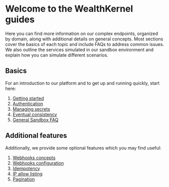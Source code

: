 # Welcome to the WealthKernel guides

Here you can find more information on our complex endpoints, organized by domain, along with additional details on general concepts. Most sections cover the basics of each topic and include FAQs to address common issues. We also outline the services simulated in our sandbox environment and explain how you can simulate different scenarios.

## Basics

For an introduction to our platform and to get up and running quickly, start here:

1. <a href="/docs/api/docs/help/GettingStarted.md">Getting started</a>
1. <a href="/docs/api/docs/help/Authentication.md">Authentication</a>
1. <a href="/docs/guides/docs/api-clients/Managing-Secrets.md">Managing secrets</a>
1. <a href="/docs/api/docs/help/EventualConsistency.md">Eventual consistency</a>
1. <a href="/docs/guides/docs/sandbox/Sandbox-FAQ.md">General Sandbox FAQ</a>

## Additional features

Additionally, we provide some optional features which you may find useful:

1. <a href="/docs/api/docs/help/Webhooks.md">Webhooks concepts</a>
1. <a href="/docs/guides/docs/webhooks/Getting-Started.md">Webhooks configuration</a>
1. <a href="/docs/api/docs/help/Idempotency.md">Idempotency</a>
1. <a href="/docs/guides/docs/ip-allow-listing/Basics.md">IP allow listing</a>
1. <a href="/docs/api/docs/help/Pagination.md">Pagination</a>
